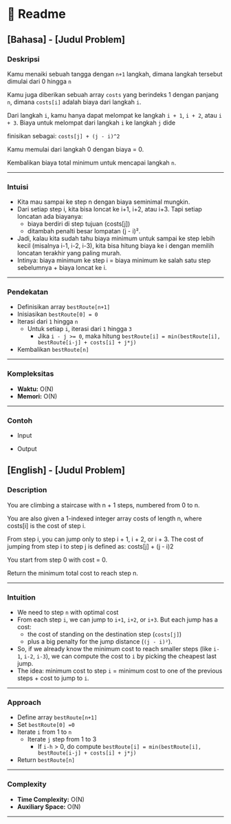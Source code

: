 # 📖 Readme

## [Bahasa] - [Judul Problem] 

### Deskripsi 

Kamu menaiki sebuah tangga dengan `n+1` langkah, dimana langkah tersebut dimulai dari 0 hingga `n`

Kamu juga diberikan sebuah array `costs` yang berindeks 1 dengan panjang `n`, dimana `costs[i]` adalah biaya dari langkah `i`.

Dari langkah `i`, kamu hanya dapat melompat ke langkah `i + 1`, `i + 2`, atau `i + 3`. Biaya untuk melompat dari langkah `i` ke langkah `j` dide

finisikan sebagai: `costs[j] + (j - i)^2`

Kamu memulai dari langkah 0 dengan biaya = 0.

Kembalikan biaya total minimum untuk mencapai langkah `n`.

--- 

### Intuisi 

- Kita mau sampai ke step n dengan biaya seminimal mungkin.
- Dari setiap step i, kita bisa loncat ke i+1, i+2, atau i+3. Tapi setiap loncatan ada biayanya:
    - biaya berdiri di step tujuan (costs[j])
    - ditambah penalti besar lompatan (j - i)².
- Jadi, kalau kita sudah tahu biaya minimum untuk sampai ke step lebih kecil (misalnya i-1, i-2, i-3), kita bisa hitung biaya ke i dengan memilih loncatan terakhir yang paling murah.
- Intinya: biaya minimum ke step i = biaya minimum ke salah satu step sebelumnya + biaya loncat ke i.

--- 

### Pendekatan 

- Definisikan array `bestRoute[n+1]`
- Inisiasikan `bestRoute[0] = 0`
- Iterasi dari `1` hingga `n`
  - Untuk setiap `i`, iterasi dari `1` hingga `3`
    - Jika `i - j >= 0`, maka hitung `bestRoute[i] = min(bestRoute[i], bestRoute[i-j] + costs[i] + j*j)`
- Kembalikan `bestRoute[n]`

--- 

### Kompleksitas 
- **Waktu:** O(N) 
- **Memori:** O(N)
--- 

### Contoh 

- Input

- Output

## [English] - [Judul Problem] 

### Description 

You are climbing a staircase with n + 1 steps, numbered from 0 to n.

You are also given a 1-indexed integer array costs of length n, where costs[i] is the cost of step i.

From step i, you can jump only to step i + 1, i + 2, or i + 3. The cost of jumping from step i to step j is defined as: costs[j] + (j - i)2

You start from step 0 with cost = 0.

Return the minimum total cost to reach step n.

--- 

### Intuition 

- We need to step `n` with optimal cost
- From each step `i`, we can jump to `i+1`, `i+2`, or `i+3`. But each jump has a cost:
    - the cost of standing on the destination step (`costs[j]`)
    - plus a big penalty for the jump distance (`(j - i)²`).
- So, if we already know the minimum cost to reach smaller steps (like `i-1`, `i-2`, `i-3`), we can compute the cost to `i` by picking the cheapest last jump.
- The idea: minimum cost to step `i` = minimum cost to one of the previous steps + cost to jump to `i`.

--- 

### Approach 

- Define array `bestRoute[n+1]`
- Set `bestRoute[0] =0`
- Iterate `i` from 1 to `n`
    - Iterate `j` step from 1 to 3
        - If `i-h` > 0, do compute `bestRoute[i] = min(bestRoute[i], bestRoute[i-j] + costs[i] + j*j)`
- Return `bestRoute[n]`

--- 

### Complexity 
- **Time Complexity:** O(N) 
- **Auxiliary Space:** O(N)
---